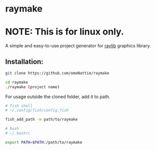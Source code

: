 # raymake
# NOTE: This is for linux only.

A simple and easy-to-use project generator for [raylib](https://www.raylib.com/) graphics library.

## Installation:
```bash
git clone https://github.com/omoNattie/raymake

cd raymake
./raymake (project name)
```

For usage outside the cloned folder, add it to path.
```bash
# fish shell
# ~/.config/fish/config.fish

fish_add_path -m path/to/raymake
```

```bash
# bash
# ~/.bashrc

export PATH=$PATH:/path/to/raymake
```
